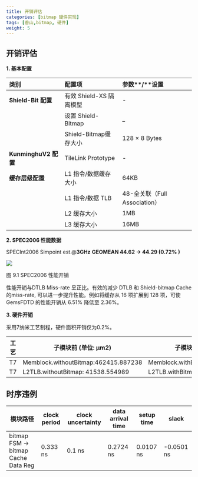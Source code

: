 ```yaml
---
title: 开销评估
categories: [bitmap 硬件实现]
tags: [香山,bitmap, 硬件]
weight: 5
---
```




##  开销评估
**1.      基本配置**

| **类别** | **配置项** | **参数****/****设置** |
| :--- | :--- | :--- |
| **Shield-Bit 配置** | 有效 Shield-XS 隔离模型 | - |
| | 设置 Shield-Bitmap  | _ |
| | Shield-Bitmap缓存大小 | 128 × 8 Bytes |
| **KunminghuV2 配置** | TileLink Prototype | - |
| **缓存层级配置** | L1 指令/数据缓存大小 | 64KB |
| | L1 指令/数据 TLB | 48-全关联（Full Association） |
| | L2 缓存大小 | 1MB |
| | L3 缓存大小 | 16MB |



**2.      SPEC2006 性能数据**

SPECInt2006 Simpoint est.@**3GHz**  **GEOMEAN 44.62 **->** 44.29 (0.72% )**



![](../../module04_1.png)

图 9.1 SPEC2006 性能开销

性能开销与DTLB Miss-rate 呈正比。有效的减少 DTLB 和 Shield-bitmap Cache 的miss-rate,  可以进一步提升性能。例如将缓存从 16 项扩展到 128 项，可使 GemsFDTD 的性能开销从 6.51% 降低至 2.36%。

**3.      硬件开销**

采用7纳米工艺制程，硬件面积开销仅为0.2%。

<!-- | **模块** | **Cell ****面积****（平方微米）** |
| --- | --- |
| Shield-Bitmap Cache | 5,075 |
| Shield-Bitmap Checker | 1,088 |
| MMU Area | 50,843 |
| KMH V2 Core Area | 2,000,000 |
| Area Percentage | **<font style="color:#c00000;"><font style="color:#c00000;">0.3%** | -->

|工艺 |子模块前 (单位: μm2) |子模块后 (单位: μm2) |百分比|
|---|---|---|---|
|T7 |Memblock.withoutBitmap:462415.887238 |Memblock.withBitmap:471410.993566 |+1.94524%|
T7 |L2TLB.withoutBitmap: 41538.554989|L2TLB.withBitmap : 50843.978450 |+22.4%|
## 时序违例
|模块路径	|clock period	|clock uncertainty	|data arrival time	|setup time	|slack|
|---|---|---|---|---|---|
 |bitmap FSM -> bitmap Cache Data Reg	|0.333 ns	|0.1 ns	|0.2724 ns	|0.0107 ns	|-0.0501 ns|